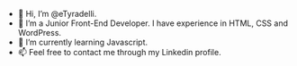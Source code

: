 - 👋 Hi, I’m @eTyradelli.
- 👀 I’m a Junior Front-End Developer. I have experience in HTML, CSS and WordPress.
- 🌱 I’m currently learning Javascript.
- 📫 Feel free to contact me through my Linkedin profile.
